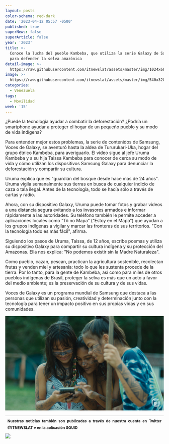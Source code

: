 ```yaml
---
layout: posts
color-schema: red-dark
date: '2023-04-12 05:57 -0500'
published: true
superNews: false
superArticle: false
year: '2023'
title: >-
  Conoce la lucha del pueblo Kambeba, que utiliza la serie Galaxy de Samsung
  para defender la selva amazónica
detail-image: >-
  https://raw.githubusercontent.com/itnewslat/assets/master/img/1024x680/Kambeba-g.jpg
image: >-
  https://raw.githubusercontent.com/itnewslat/assets/master/img/540x320/Kambeba-p.jpg
categories:
  - Venezuela
tags:
  - Movilidad
week: '15'
---
```

¿Puede la tecnología ayudar a combatir la deforestación? ¿Podría un smartphone ayudar a proteger el hogar de un pequeño pueblo y su modo de vida indígena?   

Para entender mejor estos problemas, la serie de contenidos de Samsung, Voces de Galaxy, se aventuró hasta la aldea de Tururukari-Uka, hogar del grupo étnico Kambeba, para averiguarlo. El video sigue al jefe Uruma Kambeba y a su hija Taissa Kambeba para conocer de cerca su modo de vida y cómo utilizan los dispositivos Samsung Galaxy para denunciar la deforestación y compartir su cultura.  

Uruma explica que es "guardián del bosque desde hace más de 24 años". Uruma vigila semanalmente sus tierras en busca de cualquier indicio de caza o tala ilegal. Antes de la tecnología, todo se hacía sólo a través de cartas y radio. 

Ahora, con su dispositivo Galaxy, Uruma puede tomar fotos y grabar videos a una distancia segura evitando a los invasores armados e informar rápidamente a las autoridades. Su teléfono también le permite acceder a aplicaciones locales como “Tô no Mapa” (“Estoy en el Mapa”) que ayudan a los grupos indígenas a vigilar y marcar las fronteras de sus territorios. "Con la tecnología todo es más fácil", afirma. 

Siguiendo los pasos de Uruma, Taissa, de 12 años, escribe poemas y utiliza su dispositivo Galaxy para compartir su cultura indígena y su protección del Amazonas. Ella nos explica: "No podemos existir sin la Madre Naturaleza".  

Como pueblo, cazan, pescan, practican la agricultura sostenible, recolectan frutas y venden miel y artesanía: todo lo que les sustenta procede de la tierra. Por lo tanto, para la gente de Kambeba, así como para miles de otros pueblos indígenas de Brasil, proteger la selva es más que un acto a favor del medio ambiente; es la preservación de su cultura y de sus vidas. 

Voces de Galaxy es un programa mundial de Samsung que destaca a las personas que utilizan su pasión, creatividad y determinación junto con la tecnología para tener un impacto positivo en sus propias vidas y en sus comunidades.

![](https://raw.githubusercontent.com/itnewslat/assets/master/img/540x320/Kambeba-p.jpg)

<table style="height: 42px;" width="569">
<tbody>
<tr>
<td style="text-align: justify;"><sub><strong>Nuestras noticias también son publicadas a través de nuestra cuenta en Twitter <a href="https://twitter.com/itnewslat?lang=es">@ITNEWSLAT</a> y en la aplicación <a href="https://squidapp.co/en/">SQUID</a></strong></sub></td>
</tr>
</tbody>
</table>
<img src="https://tracker.metricool.com/c3po.jpg?hash=56f88a41e39ab42c063cc51676587a04"/>